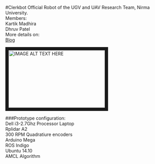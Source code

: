 #Clerkbot
Official Robot of the UGV and UAV Research Team, Nirma University.  
Members:  
Kartik Madhira  
Dhruv Patel  
More details on:  
[Blog](https://www.techspirityou.blogspot.com)  


<a href="http://www.youtube.com/watch?feature=player_embedded&v=E0TS8oXNmkw
" target="_blank"><img src="http://img.youtube.com/vi/E0TS8oXNmkw/0.jpg" 
alt="IMAGE ALT TEXT HERE" width="300" height="180" border="10" /></a>  

###Prototype configuration:  
Dell i3-2.7Ghz Processor Laptop  
Rplidar A2  
300 RPM Quadratiure encoders  
Arduino Mega  
ROS Indigo  
Ubuntu 14.10  
AMCL Algorithm  

